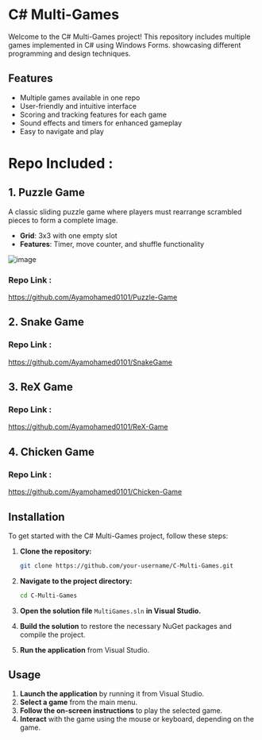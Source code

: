 # C# Multi-Games
Welcome to the C# Multi-Games project! This repository includes multiple games implemented in C# using Windows Forms. showcasing different programming and design techniques.

## Features

- Multiple games available in one repo
- User-friendly and intuitive interface
- Scoring and tracking features for each game
- Sound effects and timers for enhanced gameplay
- Easy to navigate and play

# Repo Included :

## 1. Puzzle Game

A classic sliding puzzle game where players must rearrange scrambled pieces to form a complete image.

- **Grid**: 3x3 with one empty slot
- **Features**: Timer, move counter, and shuffle functionality

![image](https://github.com/user-attachments/assets/73e063f8-aaa5-404e-a893-2d0742a9cb2e)


 ### Repo Link :
  https://github.com/Ayamohamed0101/Puzzle-Game
  
## 2. Snake Game
 ### Repo Link :
https://github.com/Ayamohamed0101/SnakeGame

## 3. ReX Game
 ### Repo Link :
 https://github.com/Ayamohamed0101/ReX-Game

## 4. Chicken Game
 ### Repo Link :
https://github.com/Ayamohamed0101/Chicken-Game

## Installation

To get started with the C# Multi-Games project, follow these steps:


1. **Clone the repository:**
    ```bash
    git clone https://github.com/your-username/C-Multi-Games.git
    ```
    
2. **Navigate to the project directory:**
    ```bash
    cd C-Multi-Games
    ```
3. **Open the solution file** `MultiGames.sln` **in Visual Studio.**
4. **Build the solution** to restore the necessary NuGet packages and compile the project.
5. **Run the application** from Visual Studio.

## Usage

1. **Launch the application** by running it from Visual Studio.
2. **Select a game** from the main menu.
3. **Follow the on-screen instructions** to play the selected game.
4. **Interact** with the game using the mouse or keyboard, depending on the game.


